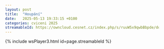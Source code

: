 ```yaml
---
layout: post
title:  "Houpání"
date:   2025-05-13 19:33:15 +0100
categories: cviceni 2025
streamableId: https://owncloud.cesnet.cz/index.php/s/ruuW5x9qwbBbpde/download
---
```

{% include wsPlayer3.html id=page.streamableId %}

